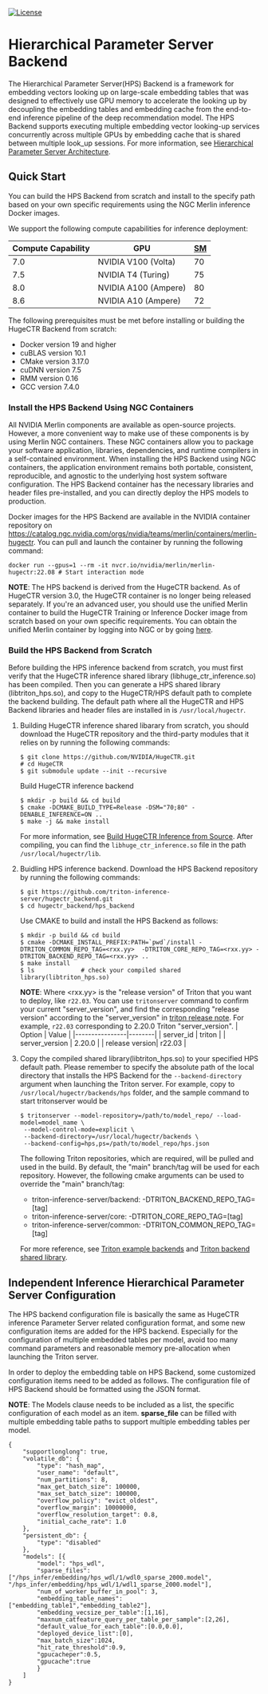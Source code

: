 <!--
# Copyright (c) 2020, NVIDIA CORPORATION. All rights reserved.
#
# Redistribution and use in source and binary forms, with or without
# modification, are permitted provided that the following conditions
# are met:
#  * Redistributions of source code must retain the above copyright
#    notice, this list of conditions and the following disclaimer.
#  * Redistributions in binary form must reproduce the above copyright
#    notice, this list of conditions and the following disclaimer in the
#    documentation and/or other materials provided with the distribution.
#  * Neither the name of NVIDIA CORPORATION nor the names of its
#    contributors may be used to endorse or promote products derived
#    from this software without specific prior written permission.
#
# THIS SOFTWARE IS PROVIDED BY THE COPYRIGHT HOLDERS ``AS IS'' AND ANY
# EXPRESS OR IMPLIED WARRANTIES, INCLUDING, BUT NOT LIMITED TO, THE
# IMPLIED WARRANTIES OF MERCHANTABILITY AND FITNESS FOR A PARTICULAR
# PURPOSE ARE DISCLAIMED.  IN NO EVENT SHALL THE COPYRIGHT OWNER OR
# CONTRIBUTORS BE LIABLE FOR ANY DIRECT, INDIRECT, INCIDENTAL, SPECIAL,
# EXEMPLARY, OR CONSEQUENTIAL DAMAGES (INCLUDING, BUT NOT LIMITED TO,
# PROCUREMENT OF SUBSTITUTE GOODS OR SERVICES; LOSS OF USE, DATA, OR
# PROFITS; OR BUSINESS INTERRUPTION) HOWEVER CAUSED AND ON ANY THEORY
# OF LIABILITY, WHETHER IN CONTRACT, STRICT LIABILITY, OR TORT
# (INCLUDING NEGLIGENCE OR OTHERWISE) ARISING IN ANY WAY OUT OF THE USE
# OF THIS SOFTWARE, EVEN IF ADVISED OF THE POSSIBILITY OF SUCH DAMAGE.
-->

[![License](https://img.shields.io/badge/License-BSD3-lightgrey.svg)](https://opensource.org/licenses/BSD-3-Clause)

# Hierarchical Parameter Server Backend
The Hierarchical Parameter Server(HPS) Backend is a framework for embedding vectors looking up on large-scale embedding tables that was designed to effectively use GPU memory to accelerate the looking up by decoupling the embedding tables and embedding cache from the end-to-end inference pipeline of the deep recommendation model. The HPS Backend supports  executing multiple embedding vector looking-up services concurrently across multiple GPUs by embedding cache that is shared between multiple look_up sessions. For more information, see [Hierarchical Parameter Server Architecture](docs/architecture.md#hugectr-inference-framework).  

## Quick Start
You can build the HPS Backend from scratch and install to the specify path based on your own specific requirements using the NGC Merlin inference Docker images.

We support the following compute capabilities for inference deployment:

| Compute Capability | GPU                  | [SM](#building-hugectr-from-scratch) |
|--------------------|----------------------|----|
| 7.0                | NVIDIA V100 (Volta)  | 70 |
| 7.5                | NVIDIA T4 (Turing)   | 75 |
| 8.0                | NVIDIA A100 (Ampere) | 80 |
| 8.6                | NVIDIA A10 (Ampere)  | 72 |

The following prerequisites must be met before installing or building the HugeCTR Backend from scratch:
* Docker version 19 and higher
* cuBLAS version 10.1
* CMake version 3.17.0
* cuDNN version 7.5
* RMM version 0.16
* GCC version 7.4.0

### Install the HPS Backend Using NGC Containers
All NVIDIA Merlin components are available as open-source projects. However, a more convenient way to make use of these components is by using Merlin NGC containers. These NGC containers allow you to package your software application, libraries, dependencies, and runtime compilers in a self-contained environment. When installing the HPS Backend using NGC containers, the application environment remains both portable, consistent, reproducible, and agnostic to the underlying host system software configuration. The HPS Backend container has the necessary libraries and header files pre-installed, and you can directly deploy the HPS models to production.

Docker images for the HPS Backend are available in the NVIDIA container repository on https://catalog.ngc.nvidia.com/orgs/nvidia/teams/merlin/containers/merlin-hugectr. You can pull and launch the container by running the following command:
```
docker run --gpus=1 --rm -it nvcr.io/nvidia/merlin/merlin-hugectr:22.08 # Start interaction mode  
```

**NOTE**: The HPS backend is derived from the HugeCTR backend. As of HugeCTR version 3.0, the HugeCTR container is no longer being released separately. If you're an advanced user, you should use the unified Merlin container to build the HugeCTR Training or Inference Docker image from scratch based on your own specific requirements. You can obtain the unified Merlin container by logging into NGC or by going [here](https://github.com/NVIDIA-Merlin/Merlin/blob/main/docker/dockerfile.ctr). 

### Build the HPS Backend from Scratch
Before building the HPS inference backend from scratch, you must first verify that the HugeCTR inference shared library (libhuge_ctr_inference.so) has been compiled. Then you can generate a HPS shared library (libtriton_hps.so), and copy to the HugeCTR/HPS default path to complete the backend building. The default path where all the HugeCTR and HPS Backend libraries and header files are installed in is `/usr/local/hugectr`. 

1. Building HugeCTR inference shared libarary from scratch, you should download the HugeCTR repository and the third-party modules that it relies on by running the following commands:
    ```
    $ git clone https://github.com/NVIDIA/HugeCTR.git
    # cd HugeCTR
    $ git submodule update --init --recursive
    ```
    Build HugeCTR inference backend
    ```
    $ mkdir -p build && cd build
    $ cmake -DCMAKE_BUILD_TYPE=Release -DSM="70;80" -DENABLE_INFERENCE=ON ..
    $ make -j && make install
    ```
    For more information, see [Build HugeCTR Inference from Source](https://nvidia-merlin.github.io/HugeCTR/master/hugectr_contributor_guide.html#build-hugectr-inference-container-from-source).
    After compiling, you can find the `libhuge_ctr_inference.so` file in the path `/usr/local/hugectr/lib`.

2. Buidling HPS inference backend. Download the HPS Backend repository by running the following commands:
   ```
   $ git https://github.com/triton-inference-server/hugectr_backend.git
   $ cd hugectr_backend/hps_backend
   ```
   Use CMAKE to build and install the HPS Backend as follows:
   ```
   $ mkdir -p build && cd build
   $ cmake -DCMAKE_INSTALL_PREFIX:PATH=`pwd`/install -DTRITON_COMMON_REPO_TAG=<rxx.yy>  -DTRITON_CORE_REPO_TAG=<rxx.yy> -DTRITON_BACKEND_REPO_TAG=<rxx.yy> ..
   $ make install
   $ ls             # check your compiled shared library(libtriton_hps.so)
   ```
   **NOTE**: Where <rxx.yy> is the "release version" of Triton that you want to deploy, like `r22.03`. You can use `tritonserver` command to confirm your current "server_version", and find the corresponding "release version" according to the "server_version" in [triton release note](https://github.com/triton-inference-server/server/releases). For example, `r22.03` corresponding to 2.20.0 Triton "server_version".
    | Option         | Value  |
    |----------------|--------|
    | server_id      | triton |
    | server_version | 2.20.0 |
    | release version| r22.03 |

3. Copy the compiled shared library(libtriton_hps.so) to your specified HPS default path.
   Please remember to specify the absolute path of the local directory that installs the HPS Backend for the `--backend-directory` argument when launching the Triton server.
   For example, copy to `/usr/local/hugectr/backends/hps` folder, and the sample command to start tritonserver would be
   ```
   $ tritonserver --model-repository=/path/to/model_repo/ --load-model=model_name \
    --model-control-mode=explicit \
    --backend-directory=/usr/local/hugectr/backends \
    --backend-config=hps,ps=/path/to/model_repo/hps.json
   ```
   
   The following Triton repositories, which are required, will be pulled and used in the build. By default, the "main" branch/tag will be used for each repository. However, the 
   following cmake arguments can be used to override the "main" branch/tag:
   * triton-inference-server/backend: -DTRITON_BACKEND_REPO_TAG=[tag]
   * triton-inference-server/core: -DTRITON_CORE_REPO_TAG=[tag]
   * triton-inference-server/common: -DTRITON_COMMON_REPO_TAG=[tag]

   For more reference, see [Triton example backends](https://github.com/triton-inference-server/backend/blob/main/examples/README.md) and [Triton backend shared library](https://github.com/triton-inference-server/backend#backend-shared-library).
  
## Independent Inference Hierarchical Parameter Server Configuration
The HPS backend configuration file is basically the same as HugeCTR inference Parameter Server related configuration format, and some new configuration items are added for the HPS backend. Especially for the configuration of multiple embedded tables per model, avoid too many command parameters and reasonable memory pre-allocation when launching the Triton server.

In order to deploy the embedding table on HPS Backend, some customized configuration items need to be added as follows.
The configuration file of HPS Backend should be formatted using the JSON format.  

**NOTE**: The Models clause needs to be included as a list, the specific configuration of each model as an item. **sparse_file** can be filled with multiple embedding table paths to support multiple embedding tables per model.    

```json.
{
    "supportlonglong": true,
    "volatile_db": {
        "type": "hash_map",
        "user_name": "default",
        "num_partitions": 8,
        "max_get_batch_size": 100000,
        "max_set_batch_size": 100000,
        "overflow_policy": "evict_oldest",
        "overflow_margin": 10000000,
        "overflow_resolution_target": 0.8,
        "initial_cache_rate": 1.0
    },
    "persistent_db": {
        "type": "disabled"
    },
    "models": [{
        "model": "hps_wdl",
        "sparse_files": ["/hps_infer/embedding/hps_wdl/1/wdl0_sparse_2000.model", "/hps_infer/embedding/hps_wdl/1/wdl1_sparse_2000.model"],
        "num_of_worker_buffer_in_pool": 3,
        "embedding_table_names":["embedding_table1","embedding_table2"],
        "embedding_vecsize_per_table":[1,16],
        "maxnum_catfeature_query_per_table_per_sample":[2,26],
        "default_value_for_each_table":[0.0,0.0],
        "deployed_device_list":[0],
        "max_batch_size":1024,
        "hit_rate_threshold":0.9,
        "gpucacheper":0.5,
        "gpucache":true
        }
    ]
}
```



 

